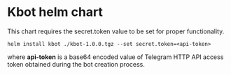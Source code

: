 # Kbot helm chart

This chart requires the secret.token value to be set for proper functionality.

```
helm install kbot ./kbot-1.0.0.tgz --set secret.token=<api-token>
```

where **api-token** is a base64 encoded value of Telegram HTTP API access token obtained during the bot creation process.
